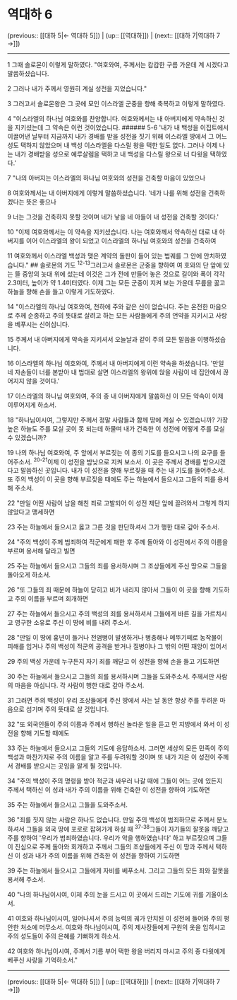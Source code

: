# 역대하 6

(previous:: [[대하 5|← 역대하 5]]) | (up:: [[역대하]]) | (next:: [[대하 7|역대하 7 →]])

***




1 
그때 솔로몬이 이렇게 말하였다. "여호와여, 주께서는 캄캄한 구름 가운데 계 시겠다고 말씀하셨습니다. 



2 
그러나 내가 주께서 영원히 계실 성전을 지었습니다." 



3 
그러고서 솔로몬왕은 그 곳에 모인 이스라엘 군중을 향해 축복하고 이렇게 말하였다. 



4 
"이스라엘의 하나님 여호와를 찬양합니다. 여호와께서는 내 아버지에게 약속하신 것을 지키셨는데 그 약속은 이런 것이었습니다. ###### 5-6 '내가 내 백성을 이집트에서 이끌어낸 날부터 지금까지 내가 경배를 받을 성전을 짓기 위해 이스라엘 땅에서 그 어느 성도 택하지 않았으며 내 백성 이스라엘을 다스릴 왕을 택한 일도 없다. 그러나 이제 나는 내가 경배받을 성으로 예루살렘을 택하고 내 백성을 다스릴 왕으로 너 다윗을 택하였다.' 



7 
"나의 아버지는 이스라엘의 하나님 여호와의 성전을 건축할 마음이 있었으나 



8 
여호와께서는 내 아버지에게 이렇게 말씀하셨습니다. '네가 나를 위해 성전을 건축하겠다는 뜻은 좋으나 



9 
너는 그것을 건축하지 못할 것이며 네가 낳을 네 아들이 내 성전을 건축할 것이다.' 



10 
"이제 여호와께서는 이 약속을 지키셨습니다. 나는 여호와께서 약속하신 대로 내 아버지를 이어 이스라엘의 왕이 되었고 이스라엘의 하나님 여호와의 성전을 건축하여 



11 
여호와께서 이스라엘 백성과 맺은 계약의 돌판이 들어 있는 법궤를 그 안에 안치하였습니다." ## 솔로몬의 기도 <sup class="versenum">12-13</sup>그러고서 솔로몬은 군중을 향하여 여 호와의 단 앞에 있는 뜰 중앙의 놋대 위에 섰는데 이것은 그가 전에 만들어 놓은 것으로 길이와 폭이 각각 2.3미터, 높이가 약 1.4미터였다. 이제 그는 모든 군중이 지켜 보는 가운데 무릎을 꿇고 하늘을 향해 손을 들고 이렇게 기도하였다. 



14 
"이스라엘의 하나님 여호와여, 천하에 주와 같은 신이 없습니다. 주는 온전한 마음으로 주께 순종하고 주의 뜻대로 살려고 하는 모든 사람들에게 주의 언약을 지키시고 사랑을 베푸시는 신이십니다. 



15 
주께서 내 아버지에게 약속을 지키셔서 오늘날과 같이 주의 모든 말씀을 이행하셨습니다. 



16 
이스라엘의 하나님 여호와여, 주께서 내 아버지에게 이런 약속을 하셨습니다. '만일 네 자손들이 너를 본받아 내 법대로 살면 이스라엘의 왕위에 앉을 사람이 네 집안에서 끊어지지 않을 것이다.' 



17 
이스라엘의 하나님 여호와여, 주의 종 내 아버지에게 말씀하신 이 모든 약속이 이제 이루어지게 하소서. 



18 
"하나님이시여, 그렇지만 주께서 정말 사람들과 함께 땅에 계실 수 있겠습니까? 가장 높은 하늘도 주를 모실 곳이 못 되는데 하물며 내가 건축한 이 성전에 어떻게 주를 모실 수 있겠습니까? 



19 
나의 하나님 여호와여, 주 앞에서 부르짖는 이 종의 기도를 들으시고 나의 요구를 들어주소서. <sup class="versenum">20-21</sup>이제 이 성전을 밤낮으로 지켜 보소서. 이 곳은 주께서 경배를 받으시겠다고 말씀하신 곳입니다. 내가 이 성전을 향해 부르짖을 때 주는 내 기도를 들어주소서. 또 주의 백성이 이 곳을 향해 부르짖을 때에도 주는 하늘에서 들으시고 그들의 죄를 용서해 주소서. 



22 
"만일 어떤 사람이 남을 해친 죄로 고발되어 이 성전 제단 앞에 끌려와서 그렇게 하지 않았다고 맹세하면 



23 
주는 하늘에서 들으시고 옳고 그른 것을 판단하셔서 그가 행한 대로 갚아 주소서. 



24 
"주의 백성이 주께 범죄하여 적군에게 패한 후 주께 돌아와 이 성전에서 주의 이름을 부르며 용서해 달라고 빌면 



25 
주는 하늘에서 들으시고 그들의 죄를 용서하시며 그 조상들에게 주신 땅으로 그들을 돌아오게 하소서. 



26 
"또 그들의 죄 때문에 하늘이 닫히고 비가 내리지 않아서 그들이 이 곳을 향해 기도하고 주의 이름을 부르며 회개하면 



27 
주는 하늘에서 들으시고 주의 백성의 죄를 용서하셔서 그들에게 바른 길을 가르치시고 영구한 소유로 주신 이 땅에 비를 내려 주소서. 



28 
"만일 이 땅에 흉년이 들거나 전염병이 발생하거나 병충해나 메뚜기떼로 농작물이 피해를 입거나 주의 백성이 적군의 공격을 받거나 질병이나 그 밖의 어떤 재앙이 있어서 



29 
주의 백성 가운데 누구든지 자기 죄를 깨닫고 이 성전을 향해 손을 들고 기도하면 



30 
주는 하늘에서 들으시고 그들의 죄를 용서하시며 그들을 도와주소서. 주께서만 사람의 마음을 아십니다. 각 사람이 행한 대로 갚아 주소서. 



31 
그러면 주의 백성이 우리 조상들에게 주신 땅에서 사는 날 동안 항상 주를 두려운 마음으로 섬기며 주의 뜻대로 살 것입니다. 



32 
"또 외국인들이 주의 이름과 주께서 행하신 놀라운 일을 듣고 먼 지방에서 와서 이 성전을 향해 기도할 때에도 



33 
주는 하늘에서 들으시고 그들의 기도에 응답하소서. 그러면 세상의 모든 민족이 주의 백성과 마찬가지로 주의 이름을 알고 주를 두려워할 것이며 또 내가 지은 이 성전이 주께서 경배를 받으시는 곳임을 알게 될 것입니다. 



34 
"주의 백성이 주의 명령을 받아 적군과 싸우러 나갈 때에 그들이 어느 곳에 있든지 주께서 택하신 이 성과 내가 주의 이름을 위해 건축한 이 성전을 향하여 기도하면 



35 
주는 하늘에서 들으시고 그들을 도와주소서. 



36 
"죄를 짓지 않는 사람은 하나도 없습니다. 만일 주의 백성이 범죄하므로 주께서 분노하셔서 그들을 외국 땅에 포로로 잡혀가게 하실 때 <sup class="versenum">37-38</sup>그들이 자기들의 잘못을 깨닫고 주를 향하여 '우리가 범죄하였습니다. 우리가 악을 행하였습니다' 하고 부르짖으며 그들이 진심으로 주께 돌아와 회개하고 주께서 그들의 조상들에게 주신 이 땅과 주께서 택하신 이 성과 내가 주의 이름을 위해 건축한 이 성전을 향하여 기도하면 



39 
주는 하늘에서 들으시고 그들에게 자비를 베푸소서. 그리고 그들의 모든 죄와 잘못을 용서해 주소서. 



40 
"나의 하나님이시여, 이제 주의 눈을 드시고 이 곳에서 드리는 기도에 귀를 기울이소서. 



41 
여호와 하나님이시여, 일어나셔서 주의 능력의 궤가 안치된 이 성전에 들어와 주의 평안한 처소에 머무소서. 여호와 하나님이시여, 주의 제사장들에게 구원의 옷을 입히시고 주의 성도들이 주의 은혜를 기뻐하게 하소서. 



42 
여호와 하나님이시여, 주께서 기름 부어 택한 왕을 버리지 마시고 주의 종 다윗에게 베푸신 사랑을 기억하소서."

***

(previous:: [[대하 5|← 역대하 5]]) | (up:: [[역대하]]) | (next:: [[대하 7|역대하 7 →]])
